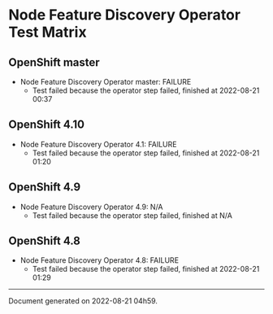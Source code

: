 
Node Feature Discovery Operator Test Matrix
===========================================

OpenShift master
----------------



* Node Feature Discovery Operator master: FAILURE
  - Test failed because the operator step failed, finished at 2022-08-21 00:37






OpenShift 4.10
--------------



* Node Feature Discovery Operator 4.1: FAILURE
  - Test failed because the operator step failed, finished at 2022-08-21 01:20






OpenShift 4.9
-------------



* Node Feature Discovery Operator 4.9: N/A
  - Test failed because the operator step failed, finished at N/A






OpenShift 4.8
-------------



* Node Feature Discovery Operator 4.8: FAILURE
  - Test failed because the operator step failed, finished at 2022-08-21 01:29






---
Document generated on 2022-08-21 04h59.
